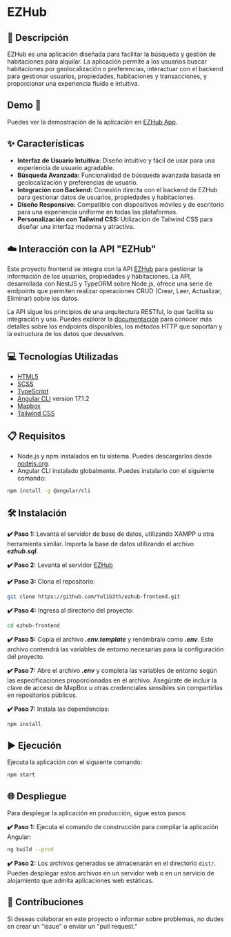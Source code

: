 # EZHub

## 📄 Descripción

EZHub es una aplicación diseñada para facilitar la búsqueda y gestión de habitaciones para alquilar. La aplicación permite a los usuarios buscar habitaciones por geolocalización o preferencias, interactuar con el backend para gestionar usuarios, propiedades, habitaciones y transacciones, y proporcionar una experiencia fluida e intuitiva.

## Demo 🚀

Puedes ver la demostración de la aplicación en [EZHub App](https://ezhub.vercel.app/).

## ✨ Características

- **Interfaz de Usuario Intuitiva:** Diseño intuitivo y fácil de usar para una experiencia de usuario agradable.
- **Búsqueda Avanzada:** Funcionalidad de búsqueda avanzada basada en geolocalización y preferencias de usuario.
- **Integración con Backend:** Conexión directa con el backend de EZHub para gestionar datos de usuarios, propiedades y habitaciones.
- **Diseño Responsivo:** Compatible con dispositivos móviles y de escritorio para una experiencia uniforme en todas las plataformas.
- **Personalización con Tailwind CSS:** Utilización de Tailwind CSS para diseñar una interfaz moderna y atractiva.

## ☁️ Interacción con la API "EZHub"

Este proyecto frontend se integra con la API [EZHub](https://github.com/Yul1b3th/ezhub-backend) para gestionar la información de los usuarios, propiedades y habitaciones. La API, desarrollada con NestJS y TypeORM sobre Node.js, ofrece una serie de endpoints que permiten realizar operaciones CRUD (Crear, Leer, Actualizar, Eliminar) sobre los datos.

La API sigue los principios de una arquitectura RESTful, lo que facilita su integración y uso. Puedes explorar la [documentación](https://github.com/Yul1b3th/ezhub-backend) para conocer más detalles sobre los endpoints disponibles, los métodos HTTP que soportan y la estructura de los datos que devuelven.

## 💻 Tecnologías Utilizadas

- [HTML5](https://developer.mozilla.org/en-US/docs/Web/Guide/HTML/HTML5)
- [SCSS](https://sass-lang.com/)
- [TypeScript](https://www.typescriptlang.org/)
- [Angular CLI](https://angular.dev/) version 17.1.2
- [Mapbox](https://www.mapbox.com/)
- [Tailwind CSS](https://tailwindcss.com/)

## 📋 Requisitos

- Node.js y npm instalados en tu sistema. Puedes descargarlos desde [nodejs.org](https://nodejs.org/).
- Angular CLI instalado globalmente. Puedes instalarlo con el siguiente comando:

```bash
npm install -g @angular/cli
```

## 🛠️ Instalación

**✔️ Paso 1:** Levanta el servidor de base de datos, utilizando XAMPP u otra herramienta similar. Importa la base de datos utilizando el archivo **_ezhub.sql_**.

**✔️ Paso 2:** Levanta el servidor [EZHub](https://github.com/Yul1b3th/ezhub-backend)

**✔️ Paso 3:** Clona el repositorio:

```bash
git clone https://github.com/Yul1b3th/ezhub-frontend.git
```

**✔️ Paso 4:** Ingresa al directorio del proyecto:

```bash
cd ezhub-frontend
```

**✔️ Paso 5:** Copia el archivo **_.env.template_** y renómbralo como **_.env_**. Este archivo contendrá las variables de entorno necesarias para la configuración del proyecto.

**✔️ Paso 7:** Abre el archivo **_.env_** y completa las variables de entorno según las especificaciones proporcionadas en el archivo. Asegúrate de incluir la clave de acceso de MapBox u otras credenciales sensibles sin compartirlas en repositorios públicos.

**✔️ Paso 7:** Instala las dependencias:

```bash
npm install
```

## ▶️ Ejecución

Ejecuta la aplicación con el siguiente comando:

```bash
npm start
```

## 🌐 Despliegue

Para desplegar la aplicación en producción, sigue estos pasos:

**✔️ Paso 1:** Ejecuta el comando de construcción para compilar la aplicación Angular:

```bash
ng build --prod
```

**✔️ Paso 2:** Los archivos generados se almacenarán en el directorio `dist/`. Puedes desplegar estos archivos en un servidor web o en un servicio de alojamiento que admita aplicaciones web estáticas.

## 🤝 Contribuciones

Si deseas colaborar en este proyecto o informar sobre problemas, no dudes en crear un "issue" o enviar un "pull request."
